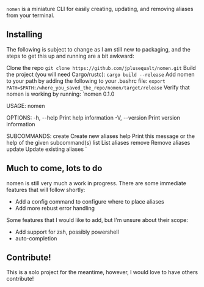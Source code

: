 `nomen` is a miniature CLI for easily creating, updating, and removing aliases from your terminal.

## Installing
The following is subject to change as I am still new to packaging, and the steps to get this up and running are a bit awkward:

Clone the repo
`git clone https://github.com/jplusequalt/nomen.git`
Build the project (you will need Cargo/rustc):
`cargo build --release`
Add nomen to your path by adding the following to your .bashrc file:
`export PATH=$PATH:/where_you_saved_the_repo/nomen/target/release`
Verify that nomen is working by running:
`nomen 0.1.0

USAGE:
    nomen <SUBCOMMAND>

OPTIONS:
    -h, --help       Print help information
    -V, --version    Print version information

SUBCOMMANDS:
    create    Create new aliases
    help      Print this message or the help of the given subcommand(s)
    list      List aliases
    remove    Remove aliases
    update    Update existing aliases
`

## Much to come, lots to do
nomen is still very much a work in progress. There are some immediate features that will follow shortly:
- Add a config command to configure where to place aliases
- Add more rebust error handling

Some features that I would like to add, but I'm unsure about their scope:
- Add support for zsh, possibly powershell
- auto-completion

## Contribute!
This is a solo project for the meantime, however, I would love to have others contribute!